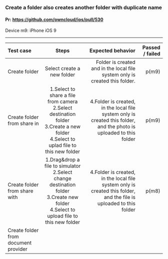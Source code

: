 ### Create a folder also creates another folder with duplicate name 

#### Pr: https://github.com/owncloud/ios/pull/530 

Device m9: iPhone iOS 9   

---

 
| Test case     | Steps           | Expected behavior | Passed / failed |
|:------------- |:---------------:| -------------:|-------------:|
| Create folder     | Select create a new folder |   Folder is created and in the local file system only is created this folder.    | p(m9)
| Create folder from share in     | 1.Select to share a file from camera<br>2.Select destination folder<br>3.Create a new folder<br>4.Select to uplad file to this new folder |   4.Folder is created, in the local file system only is created this folder, and the photo is uploaded to this folder   |   p(m9)
| Create folder from share with     | 1.Drag&drop a file to simulator<br>2.Select change destination folder<br>3.Create new folder<br>4.Select to upload file to this new folder|   4.Folder is created, in the local file system only is created this folder, and the file is uploaded to this folder   | p(m8)
| Create folder from document provider     |  |     | 
